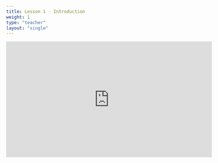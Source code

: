 ```yaml
---
title: Lesson 1 - Introduction 
weight: 1
type: "teacher" 
layout: "single"
---
```


<iframe width="560" height="315" src="https://www.youtube.com/embed/RJeWKvQD90Y" frameborder="0" allow="autoplay; encrypted-media" allowfullscreen></iframe>
